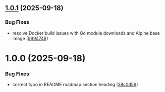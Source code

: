 ## [1.0.1](https://github.com/aliharirian/TerraPeak/compare/v1.0.0...v1.0.1) (2025-09-18)


### Bug Fixes

* resolve Docker build issues with Go module downloads and Alpine base image ([9994749](https://github.com/aliharirian/TerraPeak/commit/9994749536fd2a655d2453ab9f19713ef1b447d0))

# 1.0.0 (2025-09-18)


### Bug Fixes

* correct typo in README roadmap section heading ([38c0d59](https://github.com/aliharirian/TerraPeak/commit/38c0d59d234a79e586c0dbc25418ac485da701e8))
